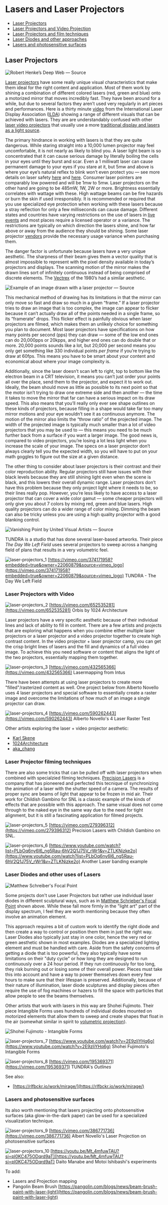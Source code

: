 # Lasers and Laser Projectors

* [Laser Projectors](laser-projectors.md#0eb1)
* [Laser Projectors and Video Projection](laser-projectors.md#laser-projectors-with-video)
* [Laser Projectors and film techniques](laser-projectors.md#laser-projector-filming-techniques)
* [Laser Diodes and other approaches](laser-projectors.md#laser-diodes-and-other-uses-of-lasers)
* [Lasers and photosensitive surfaces](laser-projectors.md#lasers-and-photosensitive-surfaces)

## Laser Projectors <a href="#0eb1" id="0eb1"></a>

![Robert Henke’s Deep Web — Source](https://miro.medium.com/max/1400/1\*QvpOJek61D4lrM8IrVfUkg.png)

[Laser projectors](https://en.wikipedia.org/wiki/Laser\_projector) have some really unique visual characteristics that make them ideal for the right content and application. Most of them work by shining a combination of different colored lasers (red, green and blue) onto a motorized mirror that moves incredibly fast. They have been around for a while, but due to several factors they aren’t used very regularly in art pieces and performances. Here is a thirty minute [video](https://www.youtube.com/watch?v=o1b5P\_3OkEc) from the International Laser Display Association ([ILDA](http://www.ilda.com/)) showing a range of different visuals that can be achieved with lasers. They are are understandably confused with other [laser video projectors](https://en.wikipedia.org/wiki/Laser\_video\_display) that usually use a more [traditional display and lasers as a light source](http://pro.sony.com/bbsc/ssr/show-projectors/resource.solutions.bbsccms-assets-show-projectors-laserprojectorslandingpage.shtml).

The primary hindrance in working with lasers is that they are quite dangerous. While staring straight into a 10,000 lumen projector may feel uncomfortable, it is not nearly as likely to blind you. A laser light beam is so concentrated that it can cause serious damage by literally boiling the cells in your eyes until they burst and scar. Even a 1 milliwatt laser can cause permanent damage to your eyes if you stare at it, but 5mw and above is where your eye’s natural reflex to blink won’t even protect you — see more details on laser safety [here](https://en.wikipedia.org/wiki/Laser\_safety) and [here](http://www.laserpointersafety.com/FAQ/FAQ.html). Consumer laser pointers are comparably low powered and will be 1mw to 5mw. Laser projectors on the other hand are going to be 485mW, 1W, 2W or more. Brightness essentially correlates with wattage with these. High wattage beams can be fire hazards or burn the skin if used irresponsibly. It is recommended or required that you use specialized eye protection when working with these lasers because a stray reflection for only a few milliseconds can cause damage. Different states and countries have varying restrictions on the use of lasers in [live events](https://en.wikipedia.org/wiki/Laser\_lighting\_display) and most places require a licensed operator or a variance. The restrictions are typically on which direction the lasers shine, and how far above or away from the audience they should be shining. Some laser projector [vendors](http://x-laser.us/) provide the necessary usage variance when purchasing them.

The danger factor is unfortunate because lasers have a very unique aesthetic. The sharpness of their beam gives them a vector quality that is almost impossible to represent with the pixel density available in today’s projectors and displays. The scanning motion of the mirror makes the drawn lines sort of infinitely continuous instead of being comprised of discrete elements. The [Vectrex](https://en.wikipedia.org/wiki/Vectrex) of the 1980’s had a similar aesthetic.

![Example of an image drawn with a laser projector — Source](https://miro.medium.com/max/1200/1\*GKCKqnW5cPwlhteNLIvhKg.png)

This mechanical method of drawing has its limitations in that the mirror can only move so fast and draw so much in a given “frame.” If a laser projector tries to draw an image that is too complex, the image can appear to flicker because it can’t actually draw all of the points needed in a single frame, so its “framerate” drops. This flicker effect is painfully obvious when laser projectors are filmed, which makes them an unlikely choice for something you plan to document. Most laser projectors have specifications on how many points per second (pps) they can draw — some of the low end ones can do 20,000pps or 20kpps, and higher end ones can do double that or more. 20,000 points sounds like a lot, but 20,000 per second means you only get something like 330 individual points _per frame_ if you’re trying to draw at 60fps. This means you have to be smart about your content and economical about where your image complexity is.

Additionally, since the laser doesn’t scan left to right, top to bottom like the electron beam in a CRT television, it means you can’t just order your points all over the place, send them to the projector, and expect it to work out. Ideally, the beam should move as little as possible to its next point so that the motor isn’t trying to draw one extreme side and then another — the time it takes to move the mirror that far can have a serious impact on its draw speed. This also means that you’ll really only ever see shape outlines on these kinds of projectors, because filling in a shape would take far too many mirror motions and your eye wouldn’t see it as continuous anymore. The motion of the mirror also limits the “throw ratio” of the projected image. The width of the projected image is typically much smaller than a lot of video projectors that you may be used to — this means you need to be much further back from a surface if you want a larger image. The good news is, compared to video projectors, you’re losing a lot less light when you increase the scale of your image. The specs on a laser projector don’t always clearly tell you the expected width, so you will have to put on your math goggles to figure out the size at a given distance.

The other thing to consider about laser projectors is their contrast and their color reproduction ability. Regular projectors still have issues with their black levels because they are still shining light even when the scene is black, and this lowers their overall dynamic range. Laser projectors don’t have this problem because they only project light where it needs to be, so their lines really pop. However, you’re less likely to have access to a laser projector that can cover a wide color gamut — some cheaper projectors will only give you about 7 colors by mixing red, green and blue lasers. High quality projectors can do a wider range of color mixing. Dimming the beam can also be tricky unless you are using a high quality projector with a good blanking control.

![Vanishing Point by United Visual Artists — Source](https://miro.medium.com/max/1400/1\*NQmzbfWD31fI4eD3XsQPjQ.jpeg)

TUNDRA is a studio that has done several laser-based artworks. Their piece _The Day We Left Field_ uses several projectors to sweep across a hanging field of plans that results in a very volumetric feel.

![laser-projectors_1](../../video_embed_images/laser-projectors_1.jpg) [https://vimeo.com/374171958?embedded=true&owner=22060879&source=vimeo_logo](https://vimeo.com/374171958?embedded=true&owner=22060879&source=vimeo_logo)
TUNDRA - The Day We Left Field


### Laser Projectors with Video

![laser-projectors_2](../../video_embed_images/laser-projectors_2.jpg) [https://vimeo.com/652535281](https://vimeo.com/652535281)
Orbis by 1024 Architecture


Laser projectors have a very specific aesthetic because of their individual lines and lack of ability to fill in content. There are a few artists and projects that are exploring what happens when you combine either multiple laser projectors or a laser projector and a video projector together to create high contrast content. In the video projector + laser projector camp, you can get the crisp bright lines of lasers and the fill and dynamics of a full video image. To achieve this you need software or content that aligns the light of the two projectors, essentially mapping them together.

![laser-projectors_3](../../video_embed_images/laser-projectors_3.jpg) [https://vimeo.com/432565366](https://vimeo.com/432565366)
Lasermapping from Intus




There have been attempts at using laser projectors to create more "filled"/rasterized content as well. One project below from Alberto Novello uses 4 laser projectors and special software to essentially create a raster image and overcome the limitations of how much of an image a single projector can draw.

![laser-projectors_4](../../video_embed_images/laser-projectors_4.jpg) [https://vimeo.com/590262443](https://vimeo.com/590262443)
Alberto Novello's 4 Laser Raster Test


Other artists exploring the laser + video projector aesthetic:

* [Karl Skene](https://www.instagram.com/karlskene/)
* [1024Architecture](http://instagram.com/1024architecture)
* [aka\_chang](https://www.instagram.com/aka\_chang/)

### Laser Projector filming techniques

There are also some tricks that can be pulled off with laser projectors when combined with specialzied filming techniques. [Precision Lasers](https://www.precisionlasers.com) is a company that has pioneered and perfected this tecnique of synchronizing the animation of a laser with the shutter speed of a camera. The results of proper sync are beams of light that appear to be frozen in mid air. Their work for Childish Gambino for SNL is a classic example of the kinds of effects that are possible with this approach. The same visual does not come through to the naked eye in the same way due to the need for tight alignment, but it is still a fascinating application for filmed projects.

![laser-projectors_5](../../video_embed_images/laser-projectors_5.jpg) [https://vimeo.com/279396312](https://vimeo.com/279396312)
Precision Lasers with Childish Gambino on SNL.


![laser-projectors_6](../../video_embed_images/laser-projectors_6.jpg) [https://www.youtube.com/watch?list=PLbOq6ny6I6_ng5Rau-6hV2Q1J75V_rWr1&v=ZTLKNizke2o](https://www.youtube.com/watch?list=PLbOq6ny6I6_ng5Rau-6hV2Q1J75V_rWr1&v=ZTLKNizke2o)
Another Laser banding example


### Laser Diodes and other uses of Lasers

![Matthew Schreiber's Focal Point](../../.gitbook/assets/Ontario.jpg)

Some projects don't use Laser Projectors but rather use individual laser diodes in different sculptural ways, such as in [Matthew Schrieber's Focal Point](https://www.matthewschreiber.com/laser-catalog/focal-point-series) shown above. While these fall more firmly in the "light art" part of the display spectrum, I feel they are worth mentioning because they often involve an animation element.

This approach requires a bit of custom work to identify the right diode and then create a way to control or position them them in just the right way. Laser Diodes also typically just stay in one color, hence the very red or green aesthetic shown in most examples. Diodes are a specialized lighting element and must be handled with care. Aside from the safety concerns of getting a diode that is too powerful, they also typically have some limitations on their "duty cycle" or how long they are designed to run continuously over a 24 hour period. If they run continuously for too long, they risk burning out or losing some of their overall power. Pieces must take this into account and have a way to power themselves down every few hours to make sure that their lifespan is preserved. Additionally, because of their nature of illumination, laser diode sculptures and display pieces often require the use of fog machines or hazers to fill the space with particles that allow people to see the beams themselves.

Other artists that work with lasers in this way are Shohei Fujimoto. Their piece Intangible Forms uses hundreds of individual diodes mounted on motorized elements that allow them to sweep and create shapes that float in the air (somewhat similar in spirit to [volumetric projection](../techniques/volumetric-projection.md)).

![Shohei Fujimoto - Intangible Forms](<../../.gitbook/assets/artechouse-nyc-Intangible-Forms-by-Shohei-Fujimoto-12-Credit-dubsbydesign-1500x1000 (1).jpg>)

![laser-projectors_7](../../video_embed_images/laser-projectors_7.jpg) [https://www.youtube.com/watch?v=2E9zliYHq6g](https://www.youtube.com/watch?v=2E9zliYHq6g)
Shohei Fujimoto's Intangible Forms


![laser-projectors_8](../../video_embed_images/laser-projectors_8.jpg) [https://vimeo.com/195369371](https://vimeo.com/195369371)
TUNDRA's _Outlines_


See also:

* [https://rlfbckr.io/work/mirage/](https://rlfbckr.io/work/mirage/)

### Lasers and photosensitive surfaces

Its also worth mentioning that lasers projecting onto photosensitive surfaces (aka glow-in-the-dark paper) can be used for a specialized visualization technique.

![laser-projectors_9](../../video_embed_images/laser-projectors_9.jpg) [https://vimeo.com/386771736](https://vimeo.com/386771736)
Albert Novello's Laser Projection on photosensitive surfaces


![laser-projectors_10](../../video_embed_images/laser-projectors_10.jpg) [https://youtu.be/Mt_4mfuwTAU?si=pl0KC475ODqrd9aT](https://youtu.be/Mt_4mfuwTAU?si=pl0KC475ODqrd9aT)
Daito Manabe and Motoi Ishibashi's experiments


To add:

* Lasers and Projection mapping
* Pangolin Beam Brush [https://pangolin.com/blogs/news/beam-brush-paint-with-laser-light](https://pangolin.com/blogs/news/beam-brush-paint-with-laser-light)
